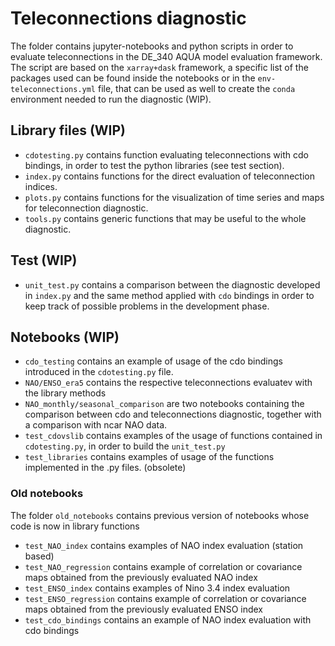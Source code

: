 # Teleconnections diagnostic

The folder contains jupyter-notebooks and python scripts in order to evaluate teleconnections in the DE_340 AQUA model evaluation framework.
The script are based on the `xarray+dask` framework, a specific list of the packages used can be found inside the notebooks or in the `env-teleconnections.yml` file, that can be used as well to create the `conda` environment needed to run the diagnostic (WIP).

## Library files (WIP)

- `cdotesting.py` contains function evaluating teleconnections with cdo bindings, in order to test the python libraries (see test section).
- `index.py` contains functions for the direct evaluation of teleconnection indices.
- `plots.py` contains functions for the visualization of time series and maps for teleconnection diagnostic.
- `tools.py` contains generic functions that may be useful to the whole diagnostic.

## Test (WIP)

- `unit_test.py` contains a comparison between the diagnostic developed in `index.py` and the same method applied with `cdo` bindings in order to keep track of possible problems in the development phase.

## Notebooks (WIP)

- `cdo_testing` contains an example of usage of the cdo bindings introduced in the `cdotesting.py` file.
- `NAO/ENSO_era5` contains the respective teleconnections evaluatev with the library methods
- `NAO_monthly/seasonal_comparison` are two notebooks containing the comparison between cdo and teleconnections diagnostic, together with a comparison with ncar NAO data.
- `test_cdovslib` contains examples of the usage of functions contained in `cdotesting.py`, in order to build the `unit_test.py`
- `test_libraries` contains examples of usage of the functions implemented in the .py files. (obsolete)

### Old notebooks

The folder `old_notebooks` contains previous version of notebooks whose code is now in library functions

- `test_NAO_index` contains examples of NAO index evaluation (station based)
- `test_NAO_regression` contains example of correlation or covariance maps obtained from the previously evaluated NAO index
- `test_ENSO_index` contains examples of Nino 3.4 index evaluation
- `test_ENSO_regression` contains example of correlation or covariance maps obtained from the previously evaluated ENSO index
- `test_cdo_bindings` contains an example of NAO index evaluation with cdo bindings